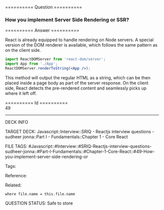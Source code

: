 ========== Question ==========  

### How you implement Server Side Rendering or SSR?  

========== Answer ==========  

React is already equipped to handle rendering on Node servers. A special version
of the DOM renderer is available, which follows the same pattern as on the
client side.

```jsx
import ReactDOMServer from 'react-dom/server';
import App from './App';
ReactDOMServer.renderToString(<App />);
```

This method will output the regular HTML as a string, which can be then placed
inside a page body as part of the server response. On the client side, React
detects the pre-rendered content and seamlessly picks up where it left off.

========== Id ==========  
49

---

DECK INFO

TARGET DECK: Javascript::Interview::SRIQ - Reactjs interview questions - sudheer jonna::Part I - Fundamentals::Chapter 1 - Core React

FILE TAGS: #Javascript::#Interview::#SRIQ-Reactjs-interview-questions-sudheer-jonna::#Part-I-Fundamentals::#Chapter-1-Core-React::#49-How-you-implement-server-side-rendering-or

Tags:

Reference:

Related:

```dataview
where file.name = this.file.name
```
QUESTION STATUS: Safe to store
